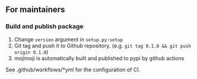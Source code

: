 ## For maintainers

### Build and publish package

1. Change `version` argument in `setup.py:setup`
2. Git tag and push it to Github repository. (e.g. `git tag 0.1.0 && git push origin 0.1.0`)
3. mojimoji is automatically built and published to pypi by github actions

See .github/workflows/*yml for the configuration of CI.
